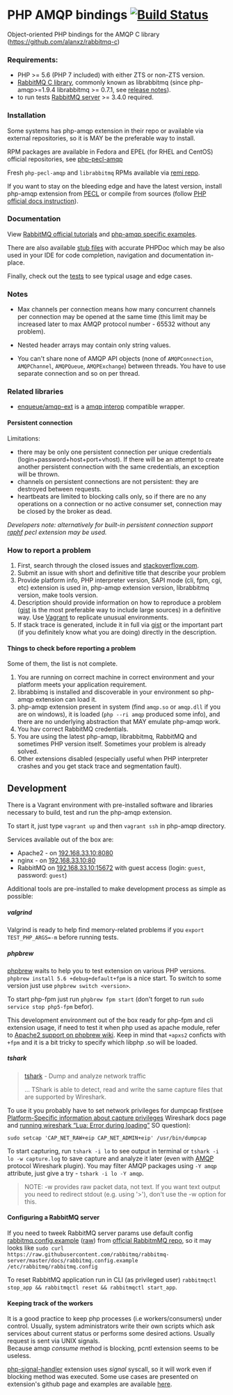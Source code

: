 # PHP AMQP bindings [![Build Status](https://travis-ci.org/pdezwart/php-amqp.svg?branch=master)](http://travis-ci.org/pdezwart/php-amqp)

Object-oriented PHP bindings for the AMQP C library (https://github.com/alanxz/rabbitmq-c)


### Requirements:

 - PHP >= 5.6 (PHP 7 included) with either ZTS or non-ZTS version.
 - [RabbitMQ C library](https://github.com/alanxz/rabbitmq-c), commonly known as librabbitmq
   (since php-amqp>=1.9.4  librabbitmq >= 0.7.1,
   see [release notes](https://pecl.php.net/package-changelog.php?package=amqp)).
 - to run tests [RabbitMQ server](https://www.rabbitmq.com/) >= 3.4.0 required.


### Installation
 
 Some systems has php-amqp extension in their repo or available via external repositories, so it is MAY be the preferable
 way to install.

 RPM packages are available in Fedora and EPEL (for RHEL and CentOS) official repositories,
 see [php-pecl-amqp](https://apps.fedoraproject.org/packages/php-pecl-amqp)
 
 Fresh `php-pecl-amqp` and `librabbitmq` RPMs available via [remi repo](http://rpms.remirepo.net/).

 If you want to stay on the bleeding edge and have the latest version, install php-amqp extension from
 [PECL](http://pecl.php.net/package/amqp) or compile from sources
 (follow [PHP official docs instruction](http://us1.php.net/manual/en/install.pecl.phpize.php)).

### Documentation

View [RabbitMQ official tutorials](http://www.rabbitmq.com/getstarted.html) 
and [php-amqp specific examples](https://github.com/rabbitmq/rabbitmq-tutorials/tree/master/php-amqp).

There are also available [stub files](https://github.com/pdezwart/php-amqp/tree/master/stubs) with accurate PHPDoc which
may be also used in your IDE for code completion, navigation and documentation in-place.

Finally, check out the [tests](https://github.com/pdezwart/php-amqp/tree/master/tests) to see typical usage and edge cases.
 
### Notes

  - Max channels per connection means how many concurrent channels per connection may be opened at the same time
    (this limit may be increased later to max AMQP protocol number - 65532 without any problem).

  - Nested header arrays may contain only string values.
  
  - You can't share none of AMQP API objects (none of `AMQPConnection`, `AMQPChannel`, `AMQPQueue`, `AMQPExchange`) between threads.
    You have to use separate connection and so on per thread.
    
### Related libraries

* [enqueue/amqp-ext](https://github.com/php-enqueue/amqp-ext) is a [amqp interop](https://github.com/queue-interop/queue-interop#amqp-interop) compatible wrapper.

#### Persistent connection

  Limitations:

  - there may be only one persistent connection per unique credentials (login+password+host+port+vhost).
    If there will be an attempt to create another persistent connection with the same credentials, an exception will be thrown.
  - channels on persistent connections are not persistent: they are destroyed between requests.
  - heartbeats are limited to blocking calls only, so if there are no any operations on a connection or no active 
    consumer set, connection may be closed by the broker as dead.

*Developers note: alternatively for built-in persistent connection support [raphf](http://pecl.php.net/package/raphf) pecl extension may be used.*

### How to report a problem
 
 1. First, search through the closed issues and [stackoverflow.com](http://stackoverflow.com).
 3. Submit an issue with short and definitive title that describe your problem
 4. Provide platform info, PHP interpreter version, SAPI mode (cli, fpm, cgi, etc) extension is used in, php-amqp extension version, librabbitmq version, make tools version.
 5. Description should provide information on how to reproduce a problem ([gist](https://gist.github.com/) is the most preferable way to include large sources) in a definitive way. Use [Vagrant](http://www.vagrantup.com/) to replicate unusual environments.
 6. If stack trace is generated, include it in full via [gist](https://gist.github.com/) or the important part (if you definitely know what you are doing) directly in the description.
 
#### Things to check before reporting a problem

 Some of them, the list is not complete.

 1. You are running on correct machine in correct environment and your platform meets your application requirement.
 2. librabbimq is installed and discoverable in your environment so php-amqp extension can load it.
 3. php-amqp extension present in system (find `amqp.so` or `amqp.dll` if you are on windows), it is loaded (`php --ri amqp` produced some info), and there are no underlying abstraction that MAY emulate php-amqp work.
 5. You hav correct RabbitMQ credentials.
 6. You are using the latest php-amqp, librabbitmq, RabbitMQ and sometimes PHP version itself. Sometimes your problem is already solved.
 7. Other extensions disabled (especially useful when PHP interpreter crashes and you get stack trace and segmentation fault).


## Development

 There is a Vagrant environment with pre-installed software and libraries necessary to build, test and run the php-amqp extension.

 To start it, just type `vagrant up` and then `vagrant ssh` in php-amqp directory.

 Services available out of the box are:

 - Apache2 - on [192.168.33.10:8080](http://192.168.33.10:8080)
 - nginx - on [192.168.33.10:80](http://192.168.33.10:80)
 - RabbitMQ on [192.168.33.10:15672](http://192.168.33.10:15672/#/login/guest/guest) with guest access (login: `guest`, password: `guest`)

Additional tools are pre-installed to make development process as simple as possible:

##### valgrind

Valgrind is ready to help find memory-related problems if you `export TEST_PHP_ARGS=-m` before running tests.

##### phpbrew

[phpbrew](https://github.com/phpbrew/phpbrew) waits to help you to test extension on various PHP versions.
`phpbrew install 5.6 +debug+default+fpm` is a nice start. To switch to some version just use `phpbrew switch <version>`.

To start php-fpm just run `phpbrew fpm start` (don't forget to run `sudo service stop php5-fpm` befor).

This development environment out of the box ready for php-fpm and cli extension usage, if need to test it when php
used as apache module, refer to [Apache2 support on phpbrew wiki](https://github.com/phpbrew/phpbrew/wiki/Cookbook#apache2-support).
Keep in mind that `+apxs2` conficts with `+fpm` and it is a bit tricky to specify which libphp .so will be loaded.

##### tshark

> [tshark](https://www.wireshark.org/docs/man-pages/tshark.html) - Dump and analyze network traffic
>
> ... TShark is able to detect, read and write the same capture files that are supported by Wireshark.
   
To use it you probably have to set network privileges for dumpcap first(see
[Platform-Specific information about capture privileges](https://wiki.wireshark.org/CaptureSetup/CapturePrivileges) Wireshark docs page
and [running wireshark “Lua: Error during loading”](http://askubuntu.com/questions/454734/running-wireshark-lua-error-during-loading) SO question):
   
   `sudo setcap 'CAP_NET_RAW+eip CAP_NET_ADMIN+eip' /usr/bin/dumpcap` 

To start capturing, run `tshark -i lo` to see output in terminal or `tshark -i lo -w capture.log` to save capture and
analyze it later (even with [AMQP](https://wiki.wireshark.org/AMQP) protocol Wireshark plugin). You may filter AMQP packages
using `-Y amqp` attribute, just give a try - `tshark -i lo -Y amqp`.
   
> NOTE: -w provides raw packet data, not text. If you want text output you need to redirect stdout (e.g. using '>'), don't use the -w option for this.


#### Configuring a RabbitMQ server

If you need to tweek RabbitMQ server params use default config
[rabbitmq.config.example](https://github.com/rabbitmq/rabbitmq-server/blob/master/docs/rabbitmq.config.example)
([raw](https://raw.githubusercontent.com/rabbitmq/rabbitmq-server/master/docs/rabbitmq.config.example))
from [official RabbitmMQ repo](https://github.com/rabbitmq/rabbitmq-server), so it may looks like 
`sudo curl https://raw.githubusercontent.com/rabbitmq/rabbitmq-server/master/docs/rabbitmq.config.example /etc/rabbitmq/rabbitmq.config`
 
To reset RabbitMQ application run in CLI (as privileged user) `rabbitmqctl stop_app && rabbitmqctl reset && rabbitmqctl start_app`.

#### Keeping track of the workers
 It is a good practice to keep php processes (i.e workers/consumers) under control. Usually, system administrators write their own scripts which ask services about current status or performs some desired actions. Usually request is sent via UNIX signals.<br />
 Because amqp <i>consume</i> method is blocking, pcntl extension seems to be useless.
 
 [php-signal-handler](https://github.com/RST-com-pl/php-signal-handler) extension uses <i>signal</i> syscall,
 so it will work even if blocking method was executed.
 Some use cases are presented on extension's github page and examples are available [here](https://github.com/pdezwart/php-amqp/pull/89).
